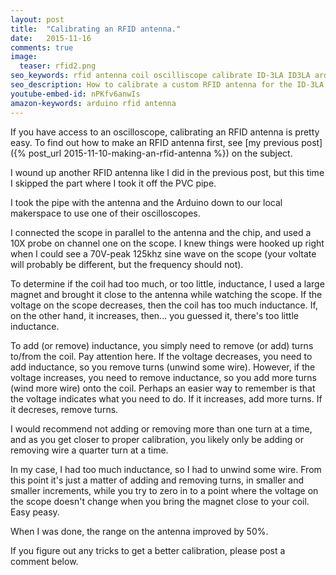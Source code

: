 ```yaml
---
layout: post
title:  "Calibrating an RFID antenna."
date:   2015-11-16
comments: true
image:
  teaser: rfid2.png
seo_keywords: rfid antenna coil oscilliscope calibrate ID-3LA ID3LA arduino
seo_description: How to calibrate a custom RFID antenna for the ID-3LA reader connected to an Arduino.
youtube-embed-id: nPKfv6anwIs
amazon-keywords: arduino rfid antenna
---
```


If you have access to an oscilloscope, calibrating an RFID antenna is pretty easy.  To find out how to make an RFID antenna first, see [my previous post]({% post_url 2015-11-10-making-an-rfid-antenna %}) on the subject.

I wound up another RFID antenna like I did in the previous post, but this time I skipped the part where I took it off the PVC pipe.

I took the pipe with the antenna and the Arduino down to our local makerspace to use one of their oscilloscopes.

I connected the scope in parallel to the antenna and the chip, and used a 10X probe on channel one on the scope. I knew things were hooked up right when I could see a 70V-peak 125khz sine wave on the scope (your voltate will probably be different, but the frequency should not).

To determine if the coil had too much, or too little, inductance, I used a large magnet and brought it close to the antenna while watching the scope. If the voltage on the scope decreases, then the coil has too much inductance. If, on the other hand, it increases, then... you guessed it, there's too little inductance.

To add (or remove) inductance, you simply need to remove (or add) turns to/from the coil.  Pay attention here.  If the voltage decreases, you need to add inductance, so you remove turns (unwind some wire).  However, if the voltage increases, you need to remove inductance, so you add more turns (wind more wire) onto the coil. Perhaps an easier way to remember is that the voltage indicates what you need to do. If it increases, add more turns.  If it decreses, remove turns.

I would recommend not adding or removing more than one turn at a time, and as you get closer to proper calibration, you likely only be adding or removing wire a quarter turn at a time.

In my case, I had too much inductance, so I had to unwind some wire. From this point it's just a matter of adding and removing turns, in smaller and smaller increments, while you try to zero in to a point where the voltage on the scope doesn't change when you bring the magnet close to your coil. Easy peasy.

When I was done, the range on the antenna improved by 50%.

If you figure out any tricks to get a better calibration, please post a comment below.
